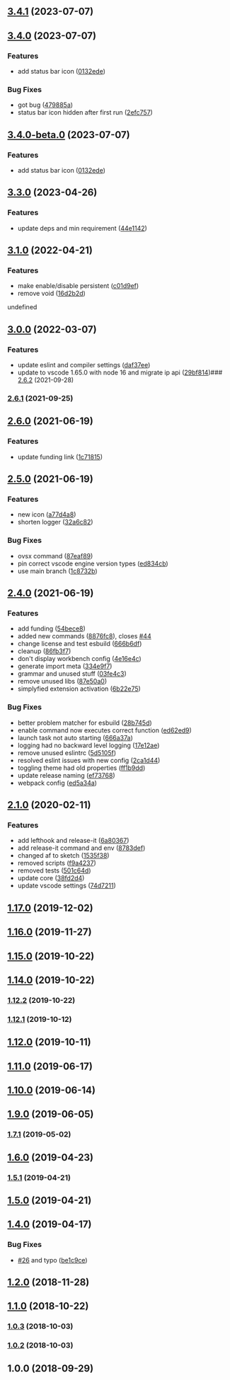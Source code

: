 

## [3.4.1](https://github.com/muuvmuuv/vscode-sundial/compare/v3.4.0...v3.4.1) (2023-07-07)

## [3.4.0](https://github.com/muuvmuuv/vscode-sundial/compare/v3.3.0...v3.4.0) (2023-07-07)


### Features

* add status bar icon ([0132ede](https://github.com/muuvmuuv/vscode-sundial/commit/0132ede260497659d813db4526e9a64038dc1c7c))


### Bug Fixes

* got bug ([479885a](https://github.com/muuvmuuv/vscode-sundial/commit/479885afb4813f327494c6e706b3dfe65f2311b7))
* status bar icon hidden after first run ([2efc757](https://github.com/muuvmuuv/vscode-sundial/commit/2efc75773b603923579c71e4503d42744a068cf2))

## [3.4.0-beta.0](https://github.com/muuvmuuv/vscode-sundial/compare/v3.3.0...v3.4.0-beta.0) (2023-07-07)


### Features

* add status bar icon ([0132ede](https://github.com/muuvmuuv/vscode-sundial/commit/0132ede260497659d813db4526e9a64038dc1c7c))

## [3.3.0](https://github.com/muuvmuuv/vscode-sundial/compare/v3.1.0...v3.3.0) (2023-04-26)


### Features

* update deps and min requirement ([44e1142](https://github.com/muuvmuuv/vscode-sundial/commit/44e1142e589fc51d5e249673e1c623351503274c))

## [3.1.0](https://github.com/muuvmuuv/vscode-sundial/compare/v3.0.0...v3.1.0) (2022-04-21)


### Features

* make enable/disable persistent ([c01d9ef](https://github.com/muuvmuuv/vscode-sundial/commit/c01d9ef09f45bc8cdcb21aab5be075ff1a5eb690))
* remove void ([16d2b2d](https://github.com/muuvmuuv/vscode-sundial/commit/16d2b2d89017d4128f8939df1a2803b9f53fd9f2))

undefined

## [3.0.0](https://github.com/muuvmuuv/vscode-sundial/compare/v2.6.2...v3.0.0) (2022-03-07)


### Features

* update eslint and compiler settings ([daf37ee](https://github.com/muuvmuuv/vscode-sundial/commit/daf37ee3e850a83a466c0ab72b6abdf35e3b9d41))
* update to vscode 1.65.0 with node 16 and migrate ip api ([29bf814](https://github.com/muuvmuuv/vscode-sundial/commit/29bf81412ce2b6875e2cae5ce5e052b591e1c8c0))### [2.6.2](https://github.com/muuvmuuv/vscode-sundial/compare/v2.6.1...v2.6.2) (2021-09-28)

### [2.6.1](https://github.com/muuvmuuv/vscode-sundial/compare/v2.6.0...v2.6.1) (2021-09-25)

## [2.6.0](https://github.com/muuvmuuv/vscode-sundial/compare/v2.5.0...v2.6.0) (2021-06-19)


### Features

* update funding link ([1c71815](https://github.com/muuvmuuv/vscode-sundial/commit/1c718152c22d58807d973a17718a1551d7657b9f))

## [2.5.0](https://github.com/muuvmuuv/vscode-sundial/compare/v2.4.0...v2.5.0) (2021-06-19)


### Features

* new icon ([a77d4a8](https://github.com/muuvmuuv/vscode-sundial/commit/a77d4a8d746eeace794b2331531f7bc4ca8b7513))
* shorten logger ([32a6c82](https://github.com/muuvmuuv/vscode-sundial/commit/32a6c82263fea3aabcd8eacd442a862ea1e1f09b))


### Bug Fixes

* ovsx command ([87eaf89](https://github.com/muuvmuuv/vscode-sundial/commit/87eaf8907403b326aa5286611801e1622f2ebc99))
* pin correct vscode engine version types ([ed834cb](https://github.com/muuvmuuv/vscode-sundial/commit/ed834cb22158d309757cd862708fa4ba01256e1c))
* use main branch ([1c8732b](https://github.com/muuvmuuv/vscode-sundial/commit/1c8732b28e50d4609ecf40ad74f49d03816f286f))

## [2.4.0](https://github.com/muuvmuuv/vscode-sundial/compare/v2.1.0...v2.4.0) (2021-06-19)


### Features

* add funding ([54bece8](https://github.com/muuvmuuv/vscode-sundial/commit/54bece801d2378d7ee45927c7de8f015cb9c2fe1))
* added new commands ([8876fc8](https://github.com/muuvmuuv/vscode-sundial/commit/8876fc8fb84dc530a1f60d43dff65dcd69c2e727)), closes [#44](https://github.com/muuvmuuv/vscode-sundial/issues/44)
* change license and test esbuild ([666b6df](https://github.com/muuvmuuv/vscode-sundial/commit/666b6df2d638366c7a2e82cf4286370265edf75c))
* cleanup ([86fb3f7](https://github.com/muuvmuuv/vscode-sundial/commit/86fb3f711cffff969cf942d5e821ce12067e90ca))
* don't display workbench config ([4e16e4c](https://github.com/muuvmuuv/vscode-sundial/commit/4e16e4cf8251535da4ed0427797567e99c378f0d))
* generate import meta ([334e9f7](https://github.com/muuvmuuv/vscode-sundial/commit/334e9f7f40f40204e957b0bc3f8d9624b1669f60))
* grammar and unused stuff ([03fe4c3](https://github.com/muuvmuuv/vscode-sundial/commit/03fe4c393d0e4a28b40bb20fecfdaac530244d2f))
* remove unused libs ([87e50a0](https://github.com/muuvmuuv/vscode-sundial/commit/87e50a05f2ed5c9e62968ccfeabd9ce7d2f5da1d))
* simplyfied extension activation ([6b22e75](https://github.com/muuvmuuv/vscode-sundial/commit/6b22e75f68156942f41ae21511942298ee9e290b))


### Bug Fixes

* better problem matcher for esbuild ([28b745d](https://github.com/muuvmuuv/vscode-sundial/commit/28b745d50639f97736a59810e2b49f21c0232ec7))
* enable command now executes correct function ([ed62ed9](https://github.com/muuvmuuv/vscode-sundial/commit/ed62ed92e4a924c2dd581d719acf68d3dbd69280))
* launch task not auto starting ([666a37a](https://github.com/muuvmuuv/vscode-sundial/commit/666a37af92fe20d21726aab5447474c75ab0c4d6))
* logging had no backward level logging ([17e12ae](https://github.com/muuvmuuv/vscode-sundial/commit/17e12ae0eb0c058326d36af73e925ed56f440d4a))
* remove unused eslintrc ([5d5105f](https://github.com/muuvmuuv/vscode-sundial/commit/5d5105f584a386c01f9245c5cefb7b1d91dad0fa))
* resolved eslint issues with new config ([2ca1d44](https://github.com/muuvmuuv/vscode-sundial/commit/2ca1d44cb8467e0f689075c47f05cc05ab1c829f))
* toggling theme had old properties ([ff1b9dd](https://github.com/muuvmuuv/vscode-sundial/commit/ff1b9ddee4864cacaee4803929e0cf5ddd9e3f6e))
* update release naming ([ef73768](https://github.com/muuvmuuv/vscode-sundial/commit/ef73768fe3cb169bda506342d96f83c17ec566ec))
* webpack config ([ed5a34a](https://github.com/muuvmuuv/vscode-sundial/commit/ed5a34ad7b2bb7dd46ebdbdd8a07f1379fe1b0e7))

## [2.1.0](https://github.com/muuvmuuv/vscode-sundial/compare/v1.17.0...v2.1.0) (2020-02-11)


### Features

* add lefthook and release-it ([6a80367](https://github.com/muuvmuuv/vscode-sundial/commit/6a803674158eccc69498c16731f9ea6ef9527191))
* add release-it command and env ([8783def](https://github.com/muuvmuuv/vscode-sundial/commit/8783deffa4efa977f42440f085ec8ae223181e83))
* changed af to sketch ([1535f38](https://github.com/muuvmuuv/vscode-sundial/commit/1535f38ecfadc0f6db2a060139dca7296efdd4c6))
* removed scripts ([f9a4237](https://github.com/muuvmuuv/vscode-sundial/commit/f9a423757cceec9edd7e24596e44909ecad8c781))
* removed tests ([501c64d](https://github.com/muuvmuuv/vscode-sundial/commit/501c64d4aab410bf184ce1746868c25938c1752b))
* update core ([38fd2d4](https://github.com/muuvmuuv/vscode-sundial/commit/38fd2d44180df27bd5dc69e932b7a05af45d352e))
* update vscode settings ([74d7211](https://github.com/muuvmuuv/vscode-sundial/commit/74d7211747ccb12bc0213f17ff58dbd970cb7790))

## [1.17.0](https://github.com/muuvmuuv/vscode-sundial/compare/v1.16.0...v1.17.0) (2019-12-02)

## [1.16.0](https://github.com/muuvmuuv/vscode-sundial/compare/v1.15.0...v1.16.0) (2019-11-27)

## [1.15.0](https://github.com/muuvmuuv/vscode-sundial/compare/v1.14.0...v1.15.0) (2019-10-22)

## [1.14.0](https://github.com/muuvmuuv/vscode-sundial/compare/v1.12.2...v1.14.0) (2019-10-22)

### [1.12.2](https://github.com/muuvmuuv/vscode-sundial/compare/v1.12.1...v1.12.2) (2019-10-22)

### [1.12.1](https://github.com/muuvmuuv/vscode-sundial/compare/v1.12.0...v1.12.1) (2019-10-12)

## [1.12.0](https://github.com/muuvmuuv/vscode-sundial/compare/v1.11.0...v1.12.0) (2019-10-11)

## [1.11.0](https://github.com/muuvmuuv/vscode-sundial/compare/v1.10.0...v1.11.0) (2019-06-17)

## [1.10.0](https://github.com/muuvmuuv/vscode-sundial/compare/v1.9.0...v1.10.0) (2019-06-14)

## [1.9.0](https://github.com/muuvmuuv/vscode-sundial/compare/v1.7.1...v1.9.0) (2019-06-05)

### [1.7.1](https://github.com/muuvmuuv/vscode-sundial/compare/v1.6.0...v1.7.1) (2019-05-02)

## [1.6.0](https://github.com/muuvmuuv/vscode-sundial/compare/v1.5.1...v1.6.0) (2019-04-23)

### [1.5.1](https://github.com/muuvmuuv/vscode-sundial/compare/v1.5.0...v1.5.1) (2019-04-21)

## [1.5.0](https://github.com/muuvmuuv/vscode-sundial/compare/v1.4.0...v1.5.0) (2019-04-21)

## [1.4.0](https://github.com/muuvmuuv/vscode-sundial/compare/v1.3.0...v1.4.0) (2019-04-17)


### Bug Fixes

* [#26](https://github.com/muuvmuuv/vscode-sundial/issues/26) and typo ([be1c9ce](https://github.com/muuvmuuv/vscode-sundial/commit/be1c9ce709d7539c192f4e01cb1abad9f9d9b673))

## [1.2.0](https://github.com/muuvmuuv/vscode-sundial/compare/v1.1.0...v1.2.0) (2018-11-28)

## [1.1.0](https://github.com/muuvmuuv/vscode-sundial/compare/v1.0.3...v1.1.0) (2018-10-22)

### [1.0.3](https://github.com/muuvmuuv/vscode-sundial/compare/v1.0.2...v1.0.3) (2018-10-03)

### [1.0.2](https://github.com/muuvmuuv/vscode-sundial/compare/v1.0.0...v1.0.2) (2018-10-03)

## 1.0.0 (2018-09-29)